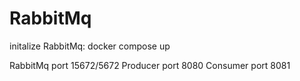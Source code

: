 # RabbitMq
initalize RabbitMq: docker compose up

RabbitMq port 15672/5672
Producer port 8080
Consumer port 8081
